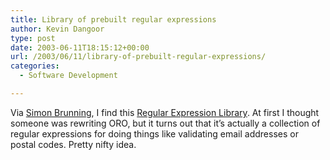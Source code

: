 ```yaml
---
title: Library of prebuilt regular expressions
author: Kevin Dangoor
type: post
date: 2003-06-11T18:15:12+00:00
url: /2003/06/11/library-of-prebuilt-regular-expressions/
categories:
  - Software Development

---
```

Via [Simon Brunning][1], I find this [Regular Expression Library][2]. At first I thought someone was rewriting ORO, but it turns out that it&#8217;s actually a collection of regular expressions for doing things like validating email addresses or postal codes. Pretty nifty idea.

 [1]: http://www.brunningonline.net/simon/blog/archives/000750.html
 [2]: http://www.regxlib.com/ "Regular Expression Library -- presented by ASPSmith.com Training"